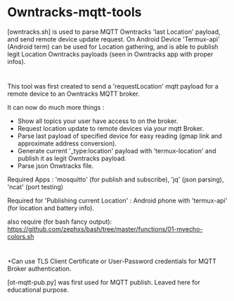 # Owntracks-mqtt-tools

[owntracks.sh]  is used to parse MQTT Owntracks 'last Location' payload, and send remote device update request. 
 On Android Device 'Termux-api' (Android term) can be used for Location gathering, and is able to publish legit Location Owntracks payloads (seen in Owntracks app with proper infos).

#
This tool was first created to send a 'requestLocation' mqtt payload for a remote device to an Owntracks MQTT broker.

It can now do much more things :
- Show all topics your user have access to on the broker.
- Request location update to remote devices via your mqtt Broker.
- Parse last payload of specified device for easy reading (gmap link and approximate address conversion). 
- Generate current '_type:location' payload with 'termux-location' and publish it as legit Owntracks payload.
- Parse json Onwtracks file.

Required Apps : 'mosquitto' (for publish and subscribe), 'jq' (json parsing), 'ncat' (port testing)

Required for 'Publishing current Location' : Android phone with 'termux-api' (for location and battery info).

also require (for bash fancy output): 
https://github.com/zephxs/bash/tree/master/functions/01-myecho-colors.sh
#

+Can use TLS Client Certificate or User-Password credentials for MQTT Broker authentication.

[ot-mqtt-pub.py]  was first used for MQTT publish. Leaved here for educational purpose.

